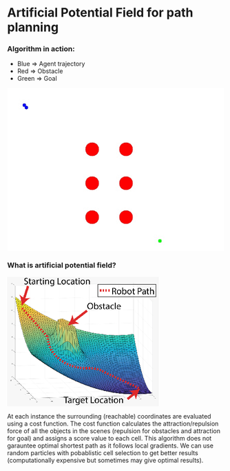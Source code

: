 # Artificial Potential Field for path planning

### Algorithm in action:

- Blue => Agent trajectory
- Red => Obstacle
- Green => Goal

<img src="misc/demo.gif" align="middle" />


### What is artificial potential field?

<img src="misc/apf_diagram.png" align="middle" />

At each instance the surrounding (reachable) coordinates are evaluated using a cost function. The cost function calculates the attraction/repulsion force of all the objects in the scenes (repulsion for obstacles and attraction for goal) and assigns a score value to each cell.
This algorithm does not garauntee optimal shortest path as it follows local gradients. We can use random particles with pobablistic cell selection to get better results (computationally expensive but sometimes may give optimal results).